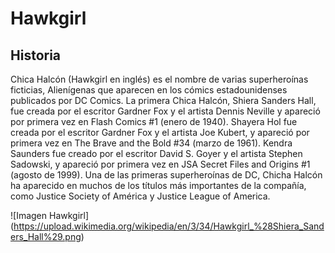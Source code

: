 # Hawkgirl

## Historia

Chica Halcón (Hawkgirl en inglés) es el nombre de varias superheroínas ficticias, Alienígenas que aparecen en los cómics estadounidenses publicados por DC Comics. La primera Chica Halcón, Shiera Sanders Hall, fue creada por el escritor Gardner Fox y el artista Dennis Neville y apareció por primera vez en Flash Comics #1 (enero de 1940). Shayera Hol fue creada por el escritor Gardner Fox y el artista Joe Kubert, y apareció por primera vez en The Brave and the Bold #34 (marzo de 1961). Kendra Saunders fue creado por el escritor David S. Goyer y el artista Stephen Sadowski, y apareció por primera vez en JSA Secret Files and Origins #1 (agosto de 1999). Una de las primeras superheroínas de DC, Chicha Halcón ha aparecido en muchos de los títulos más importantes de la compañía, como Justice Society of América y Justice League of America. 

![Imagen Hawkgirl] (https://upload.wikimedia.org/wikipedia/en/3/34/Hawkgirl_%28Shiera_Sanders_Hall%29.png)

